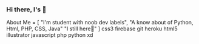 ### Hi there, I's  👋

<!--
**DePireServices/DePireServices** is a ✨ _special_ ✨ repository because its `README.md` (this file) appears on your GitHub profile.

Here are some ideas to get you started:

- 🔭 I’m currently working on DePire™ - Services
- 🌱 I’m currently learning Forge/Quit/Fabric dev
- 💬 Ask me about Everything?
- 📫 How to reach me: vanzdef.dpm@gmail.com or Rupee.,#1545 - Discord
- ⚡ Fun fact: DePire™ - Innits
-->
About Me = [
    "I'm student with noob dev labels",
    "A know about of Python, Html, PHP, CSS, Java"
    "I still here🍰"
]
 css3 firebase git heroku html5 illustrator javascript php python xd 
 
